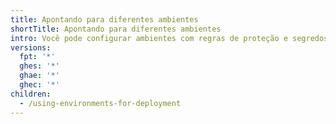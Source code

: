 ```yaml
---
title: Apontando para diferentes ambientes
shortTitle: Apontando para diferentes ambientes
intro: Você pode configurar ambientes com regras de proteção e segredos. Um trabalho de fluxo de trabalho que faz referência a um ambiente deve seguir quaisquer regras de proteção para o ambiente antes de executar ou acessar os segredos do ambiente.
versions:
  fpt: '*'
  ghes: '*'
  ghae: '*'
  ghec: '*'
children:
  - /using-environments-for-deployment
---
```


